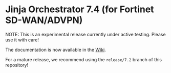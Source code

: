 # Jinja Orchestrator 7.4 (for Fortinet SD-WAN/ADVPN)

NOTE: This is an experimental release currently under active testing. Please use it with care! 

The documentation is now available in the [Wiki](https://github.com/fortinet-solutions-cse/sdwan-advpn-reference/wiki).

For a mature release, we recommend using the `release/7.2` branch of this repository!